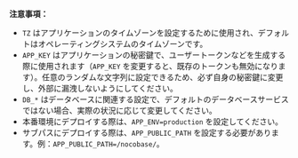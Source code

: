 **注意事項：**

- `TZ` はアプリケーションのタイムゾーンを設定するために使用され、デフォルトはオペレーティングシステムのタイムゾーンです。
- `APP_KEY` はアプリケーションの秘密鍵で、ユーザートークンなどを生成する際に使用されます（`APP_KEY` を変更すると、既存のトークンも無効になります）。任意のランダムな文字列に設定できるため、必ず自身の秘密鍵に変更し、外部に漏洩しないようにしてください。
- `DB_*` はデータベースに関連する設定で、デフォルトのデータベースサービスではない場合、実際の状況に応じて変更してください。
- 本番環境にデプロイする際は、`APP_ENV=production` を設定してください。
- サブパスにデプロイする際は、`APP_PUBLIC_PATH` を設定する必要があります。例：`APP_PUBLIC_PATH=/nocobase/`。

